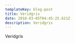 ```yaml
---
templateKey: blog-post
title: Veridgris
date: 2018-03-05T04:45:25.621Z
description: Veridgris
---
```

Veridgris

